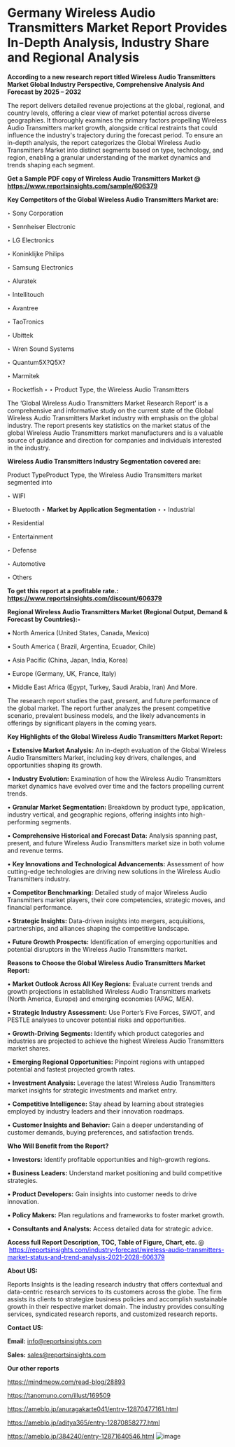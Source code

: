 # Germany Wireless Audio Transmitters Market Report Provides In-Depth Analysis, Industry Share and Regional Analysis

<strong>According to a new research report titled Wireless Audio Transmitters Market Global Industry Perspective, Comprehensive Analysis And Forecast by 2025 – 2032</strong>

The report delivers detailed revenue projections at the global, regional, and country levels, offering a clear view of market potential across diverse geographies. It thoroughly examines the primary factors propelling Wireless Audio Transmitters market growth, alongside critical restraints that could influence the industry's trajectory during the forecast period. To ensure an in-depth analysis, the report categorizes the Global Wireless Audio Transmitters Market into distinct segments based on type, technology, and region, enabling a granular understanding of the market dynamics and trends shaping each segment.

<strong>Get a Sample PDF copy of Wireless Audio Transmitters Market </strong><strong>@<a href=https://www.reportsinsights.com/sample/606379 style=color:#0000ff;> https://www.reportsinsights.com/sample/606379</a></strong></font>

<strong>Key Competitors of the Global Wireless Audio Transmitters Market are:</strong>

‣ Sony Corporation

‣ Sennheiser Electronic

‣ LG Electronics

‣ Koninklijke Philips

‣ Samsung Electronics

‣ Aluratek

‣ Intellitouch

‣ Avantree

‣ TaoTronics

‣ Ubittek

‣ Wren Sound Systems

‣ Quantum5X?Q5X?

‣ Marmitek

‣ Rocketfish
‣ 
‣ Product Type, the Wireless Audio Transmitters

The ‘Global Wireless Audio Transmitters Market Research Report’ is a comprehensive and informative study on the current state of the Global Wireless Audio Transmitters Market industry with emphasis on the global industry. The report presents key statistics on the market status of the global Wireless Audio Transmitters market manufacturers and is a valuable source of guidance and direction for companies and individuals interested in the industry.

<strong>Wireless Audio Transmitters Industry Segmentation covered are:</strong>

Product TypeProduct Type, the Wireless Audio Transmitters market segmented into

‣ WIFI

‣ Bluetooth
‣ 
<strong>Market by Application Segmentation</strong>
‣
‣  Industrial

‣ Residential

‣ Entertainment

‣ Defense

‣ Automotive

‣ Others

<strong>To get this report at a profitable rate.: <a href=https://www.reportsinsights.com/discount/606379 style=color:#0000ff;>https://www.reportsinsights.com/discount/606379</a></strong></font>

<strong>Regional Wireless Audio Transmitters Market (Regional Output, Demand &amp; Forecast by Countries):-</strong>

• North America (United States, Canada, Mexico)

• South America ( Brazil, Argentina, Ecuador, Chile)

• Asia Pacific (China, Japan, India, Korea)

• Europe (Germany, UK, France, Italy)

• Middle East Africa (Egypt, Turkey, Saudi Arabia, Iran) And More.

The research report studies the past, present, and future performance of the global market. The report further analyzes the present competitive scenario, prevalent business models, and the likely advancements in offerings by significant players in the coming years.

<strong>Key Highlights of the Global Wireless Audio Transmitters Market Report:</strong>

• <strong>Extensive Market Analysis:</strong> An in-depth evaluation of the Global Wireless Audio Transmitters Market, including key drivers, challenges, and opportunities shaping its growth.

• <strong>Industry Evolution:</strong> Examination of how the Wireless Audio Transmitters market dynamics have evolved over time and the factors propelling current trends.

• <strong>Granular Market Segmentation:</strong> Breakdown by product type, application, industry vertical, and geographic regions, offering insights into high-performing segments.

• <strong>Comprehensive Historical and Forecast Data:</strong> Analysis spanning past, present, and future Wireless Audio Transmitters market size in both volume and revenue terms.

• <strong>Key Innovations and Technological Advancements:</strong> Assessment of how cutting-edge technologies are driving new solutions in the Wireless Audio Transmitters industry.

• <strong>Competitor Benchmarking:</strong> Detailed study of major Wireless Audio Transmitters market players, their core competencies, strategic moves, and financial performance.

• <strong>Strategic Insights:</strong> Data-driven insights into mergers, acquisitions, partnerships, and alliances shaping the competitive landscape.

• <strong>Future Growth Prospects:</strong> Identification of emerging opportunities and potential disruptors in the Wireless Audio Transmitters market.

<strong>Reasons to Choose the Global Wireless Audio Transmitters Market Report:</strong>

• <strong>Market Outlook Across All Key Regions:</strong> Evaluate current trends and growth projections in established Wireless Audio Transmitters markets (North America, Europe) and emerging economies (APAC, MEA).

• <strong>Strategic Industry Assessment:</strong> Use Porter’s Five Forces, SWOT, and PESTLE analyses to uncover potential risks and opportunities.

• <strong>Growth-Driving Segments:</strong> Identify which product categories and industries are projected to achieve the highest Wireless Audio Transmitters market shares.

• <strong>Emerging Regional Opportunities:</strong> Pinpoint regions with untapped potential and fastest projected growth rates.

• <strong>Investment Analysis:</strong> Leverage the latest Wireless Audio Transmitters market insights for strategic investments and market entry.

• <strong>Competitive Intelligence:</strong> Stay ahead by learning about strategies employed by industry leaders and their innovation roadmaps.

• <strong>Customer Insights and Behavior:</strong> Gain a deeper understanding of customer demands, buying preferences, and satisfaction trends.

<strong>Who Will Benefit from the Report?</strong>

• <strong>Investors:</strong> Identify profitable opportunities and high-growth regions.

• <strong>Business Leaders:</strong> Understand market positioning and build competitive strategies.

• <strong>Product Developers:</strong> Gain insights into customer needs to drive innovation.

• <strong>Policy Makers:</strong> Plan regulations and frameworks to foster market growth.

• <strong>Consultants and Analysts:</strong> Access detailed data for strategic advice.
</ul>
<strong>Access full Report Description, TOC, Table of Figure, Chart, etc. </strong>@  <a href=https://reportsinsights.com/industry-forecast/wireless-audio-transmitters-market-status-and-trend-analysis-2021-2028-606379 style=color:#0000ff;>https://reportsinsights.com/industry-forecast/wireless-audio-transmitters-market-status-and-trend-analysis-2021-2028-606379</a></font>

<strong><strong>About US</strong>:</strong>

Reports Insights is the leading research industry that offers contextual and data-centric research services to its customers across the globe. The firm assists its clients to strategize business policies and accomplish sustainable growth in their respective market domain. The industry provides consulting services, syndicated research reports, and customized research reports.

<strong>Contact US:</strong>

<p class=""""><b>Email:</b> <a href=mailto:info@reportsinsights.com>info@reportsinsights.com</a></p>
<p class=""""><b>Sales:</b> <a href=mailto:sales@reportsinsights.com>sales@reportsinsights.com</a></p>

<strong>Our other reports</strong>

<a href=https://mindmeow.com/read-blog/28893>https://mindmeow.com/read-blog/28893</a>

<a href=https://tanomuno.com/illust/169509>https://tanomuno.com/illust/169509</a>

<a href=https://ameblo.jp/anuragakarte041/entry-12870477161.html>https://ameblo.jp/anuragakarte041/entry-12870477161.html</a>

<a href=https://ameblo.jp/aditya365/entry-12870858277.html>https://ameblo.jp/aditya365/entry-12870858277.html</a>

<a href=https://ameblo.jp/384240/entry-12871640546.html>https://ameblo.jp/384240/entry-12871640546.html</a>
![image](https://github.com/user-attachments/assets/6e095442-1aba-4551-a0ca-7d4ba9a3a643)
